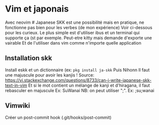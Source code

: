 Vim et japonais
===============

Avec neovim \# Japanese SKK est une possibilité mais en pratique, ne
fonctionne pas bien pour les verbes (de mon expérience) Voir ci-dessous
pour les curieux. Le plus simple est d'utiliser ibus et un terminal qui
supporte ça (st par exemple. Peut-etre kitty mais demande d'exporte une
vairable Et de l'utiliser dans vim comme n'importe quelle application

Installation skk
----------------

Install eskk et un dictionnaire (ex: `pkg install ja-skk` Puis <c-j>
Nihonn <space> Il faut une majuscule pour avoir les kanjis ! Source:
<https://vi.stackexchange.com/questions/8733/can-i-write-japanese-skk-text-in-vim>
Et si le mot contient un mélange de kanji et d'hiragana, il faut
rebasculer en majuscule Ex: SuWanai NB: on peut utiliser ";". Ex:
;su;wanai

Vimwiki
-------

Créer un post-commit hook (.git/hooks/post-commit)

